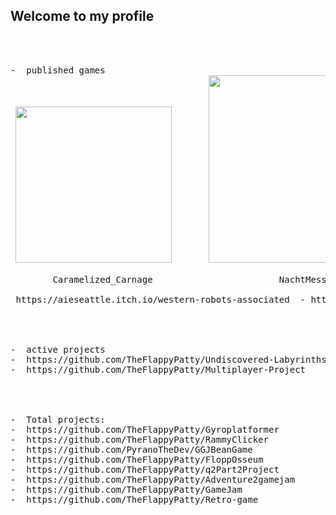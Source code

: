 ## Welcome to my profile 
<!--
**TheFlappyPatty/TheFlappyPatty** is a ✨ _special_ ✨ repository because its `README.md` (this file) appears on your GitHub profile.

Here are some ideas to get you started:

-  I’m currently working on two projects a multiplayer shooter & a twin stick shooter.
-  I’m looking to collaborate on with artists on Both of my active projects.
-  How to reach me: jrverburg@yahoo.com
-  Pronouns: He/him
-->
<pre>
<br>

-  published games
 <img src="https://github.com/user-attachments/assets/d0e47881-d58f-4feb-9f39-042c360e1fa0" width="250"/>       <img src="https://github.com/user-attachments/assets/18f1115c-7d57-4447-a231-9711be2a4ffe" width="300"/>

        Caramelized_Carnage                        NachtMesser

 https://aieseattle.itch.io/western-robots-associated  - https://aieseattle.itch.io/squid
  
<br>

-  active projects
-  https://github.com/TheFlappyPatty/Undiscovered-Labyrinths
-  https://github.com/TheFlappyPatty/Multiplayer-Project
  
<br>

-  Total projects:
-  https://github.com/TheFlappyPatty/Gyroplatformer
-  https://github.com/TheFlappyPatty/RammyClicker
-  https://github.com/PyranoTheDev/GGJBeanGame
-  https://github.com/TheFlappyPatty/FloppOsseum
-  https://github.com/TheFlappyPatty/q2Part2Project
-  https://github.com/TheFlappyPatty/Adventure2gamejam
-  https://github.com/TheFlappyPatty/GameJam
-  https://github.com/TheFlappyPatty/Retro-game

</pre>

